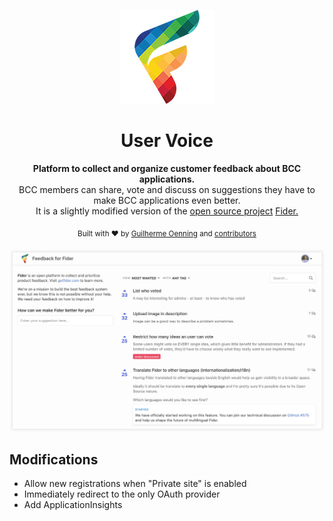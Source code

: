 <p align="center">
  <a href="https://getfider.com">
    <img src="etc/logo-small.png" />
  </a>
  <h1 align="center">User Voice</h1>
  <div align="center">
    <strong>Platform to collect and organize customer feedback about BCC applications.</strong>
  </div>
  <div align="center">BCC members can share, vote and discuss on suggestions they have to make BCC applications even better.</div>
  <div align="center">It is a slightly modified version of the <a href="https://github.com/getfider/fider">open source project</a> <a href="https://getfider.com">Fider.</a></div>
</p>

<div align="center">
  <sub>Built with ❤︎ by <a href="https://github.com/goenning">Guilherme Oenning</a> and <a href="https://github.com/getfider/fider/graphs/contributors">contributors</a></sub>
</div>

<br />

<img src="etc/homepage.png">

## Modifications

- Allow new registrations when "Private site" is enabled
- Immediately redirect to the only OAuth provider
- Add ApplicationInsights